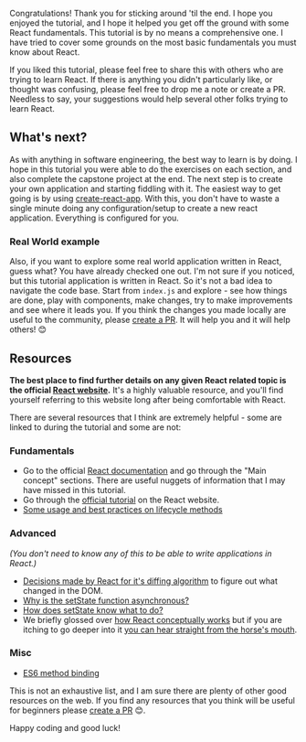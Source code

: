Congratulations! Thank you for sticking around 'til the end. I hope you enjoyed the tutorial, and I hope it helped you get off the ground with some React fundamentals.
This tutorial is by no means a comprehensive one. I have tried to cover some grounds on the most basic fundamentals you must know about React.

If you liked this tutorial, please feel free to share this with others who are trying to learn React. If there is anything you didn't particularly like, or thought was confusing, please feel free to drop me a note or create a PR. Needless to say, your suggestions would help several other folks trying to learn React.

## What's next?

As with anything in software engineering, the best way to learn is by doing. I hope in this tutorial you were able to do the exercises on each section, and also complete the capstone project at the end. The next step is to create your own application and starting fiddling with it. The easiest way to get going is by using [create-react-app](https://github.com/facebook/create-react-app). With this, you don't have to waste a single minute doing any configuration/setup to create a new react application. Everything is configured for you.

### Real World example
Also, if you want to explore some real world application written in React, guess what? You have already checked one out. I'm not sure if you noticed, but this tutorial application is written in React. So it's not a bad idea to navigate the code base. Start from `index.js` and explore - see how things are done, play with components, make changes, try to make improvements and see where it leads you. If you think the changes you made locally are useful to the community, please [create a PR](https://github.com/tyroprogrammer/learn-react-app). It will help you and it will help others! 😊

## Resources

**The best place to find further details on any given React related topic is the official [React website](https://reactjs.org/).** It's a highly valuable resource, and you'll find yourself referring to this website long after being comfortable with React.

There are several resources that I think are extremely helpful - some are linked to during the tutorial and some are not:

### Fundamentals
- Go to the official [React documentation](https://reactjs.org/docs/hello-world.html) and go through the "Main concept" sections. There are useful nuggets of information that I may have missed in this tutorial.
- Go through the [official tutorial](https://reactjs.org/tutorial/tutorial.html) on the React website.
- [Some usage and best practices on lifecycle methods](https://reactjs.org/blog/2018/03/27/update-on-async-rendering.html)

### Advanced
*(You don't need to know any of this to be able to write applications in React.)*
- [Decisions made by React for it's diffing algorithm](https://reactjs.org/docs/reconciliation.html) to figure out what changed in the DOM.
- [Why is the setState function asynchronous?](https://github.com/facebook/react/issues/11527#issuecomment-360199710)
- [How does setState know what to do?](https://overreacted.io/how-does-setstate-know-what-to-do/)
- We briefly glossed over [how React conceptually works](/tutorial/hello-world) but if you are itching to go deeper into it [you can hear straight from the horse's mouth](https://overreacted.io/react-as-a-ui-runtime/).


### Misc
- [ES6 method binding](https://cmichel.io/es6-class-methods-differences/)

This is not an exhaustive list, and I am sure there are plenty of other good resources on the web. If you find any resources that you think will be useful for beginners please [create a PR](https://github.com/tyroprogrammer/learn-react-app) 😊.

Happy coding and good luck!